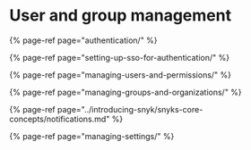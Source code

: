 # User and group management

{% page-ref page="authentication/" %}

{% page-ref page="setting-up-sso-for-authentication/" %}

{% page-ref page="managing-users-and-permissions/" %}

{% page-ref page="managing-groups-and-organizations/" %}

{% page-ref page="../introducing-snyk/snyks-core-concepts/notifications.md" %}

{% page-ref page="managing-settings/" %}

